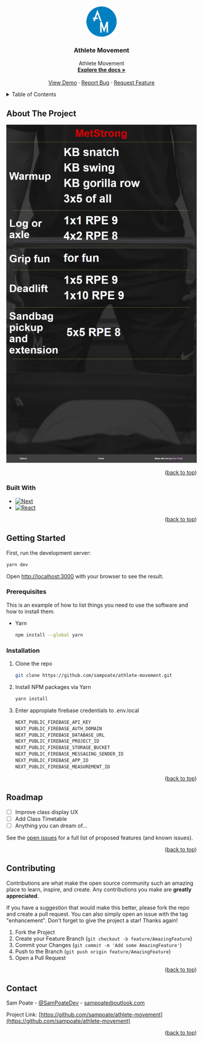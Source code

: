 <a name="readme-top"></a>

<!-- PROJECT LOGO -->
<br />
<div align="center">
  <a href="https://github.com/sampoate/athlete-movement">
    <img src="images/logos/logo-short.png" alt="Logo" width="80" height="80">
  </a>

<h3 align="center">Athlete Movement</h3>

  <p align="center">
    Athlete Movement
    <br />
    <a href="https://github.com/sampoate/athlete-movement"><strong>Explore the docs »</strong></a>
    <br />
    <br />
    <a href="https://athlete-movement.vercel.app/">View Demo</a>
    ·
    <a href="https://github.com/sampoate/athlete-movement/issues">Report Bug</a>
    ·
    <a href="https://github.com/sampoate/athlete-movement/issues">Request Feature</a>
  </p>
</div>

<!-- TABLE OF CONTENTS -->
<details>
  <summary>Table of Contents</summary>
  <ol>
    <li>
      <a href="#about-the-project">About The Project</a>
      <ul>
        <li><a href="#built-with">Built With</a></li>
      </ul>
    </li>
    <li>
      <a href="#getting-started">Getting Started</a>
      <ul>
        <li><a href="#prerequisites">Prerequisites</a></li>
        <li><a href="#installation">Installation</a></li>
      </ul>
    </li>
    <li><a href="#roadmap">Roadmap</a></li>
    <li><a href="#contributing">Contributing</a></li>
    <li><a href="#contact">Contact</a></li>
  </ol>
</details>

<!-- ABOUT THE PROJECT -->

## About The Project

[![Product Name Screen Shot][product-screenshot]](https://athlete-movement.vercel.app/)

<p align="right">(<a href="#readme-top">back to top</a>)</p>

### Built With

- [![Next][next.js]][next-url]
- [![React][react.js]][react-url]

<p align="right">(<a href="#readme-top">back to top</a>)</p>

<!-- GETTING STARTED -->

## Getting Started

First, run the development server:

```bash
yarn dev
```

Open [http://localhost:3000](http://localhost:3000) with your browser to see the result.

### Prerequisites

This is an example of how to list things you need to use the software and how to install them.

- Yarn
  ```sh
  npm install --global yarn
  ```

### Installation

1. Clone the repo
   ```sh
   git clone https://github.com/sampoate/athlete-movement.git
   ```
2. Install NPM packages via Yarn
   ```sh
   yarn install
   ```
3. Enter appropiate firebase credentials to .env.local
   ```sh
   NEXT_PUBLIC_FIREBASE_API_KEY
   NEXT_PUBLIC_FIREBASE_AUTH_DOMAIN
   NEXT_PUBLIC_FIREBASE_DATABASE_URL
   NEXT_PUBLIC_FIREBASE_PROJECT_ID
   NEXT_PUBLIC_FIREBASE_STORAGE_BUCKET
   NEXT_PUBLIC_FIREBASE_MESSAGING_SENDER_ID
   NEXT_PUBLIC_FIREBASE_APP_ID
   NEXT_PUBLIC_FIREBASE_MEASUREMENT_ID
   ```

<p align="right">(<a href="#readme-top">back to top</a>)</p>

<!-- ROADMAP -->

## Roadmap

- [ ] Improve class display UX
- [ ] Add Class Timetable
- [ ] Anything you can dream of...

See the [open issues](https://github.com/sampoate/athlete-movement/issues) for a full list of proposed features (and known issues).

<p align="right">(<a href="#readme-top">back to top</a>)</p>

<!-- CONTRIBUTING -->

## Contributing

Contributions are what make the open source community such an amazing place to learn, inspire, and create. Any contributions you make are **greatly appreciated**.

If you have a suggestion that would make this better, please fork the repo and create a pull request. You can also simply open an issue with the tag "enhancement".
Don't forget to give the project a star! Thanks again!

1. Fork the Project
2. Create your Feature Branch (`git checkout -b feature/AmazingFeature`)
3. Commit your Changes (`git commit -m 'Add some AmazingFeature'`)
4. Push to the Branch (`git push origin feature/AmazingFeature`)
5. Open a Pull Request

<p align="right">(<a href="#readme-top">back to top</a>)</p>

<!-- CONTACT -->

## Contact

Sam Poate - [@SamPoateDev](https://twitter.com/SamPoateDev) - sampoate@outlook.com

Project Link: [https://github.com/sampoate/athlete-movement](https://github.com/sampoate/athlete-movement)

<p align="right">(<a href="#readme-top">back to top</a>)</p>

<!-- MARKDOWN LINKS & IMAGES -->
<!-- https://www.markdownguide.org/basic-syntax/#reference-style-links -->

[contributors-shield]: https://img.shields.io/github/contributors/sampoate/athlete-movement.svg?style=for-the-badge
[contributors-url]: https://github.com/sampoate/athlete-movement/graphs/contributors
[forks-shield]: https://img.shields.io/github/forks/sampoate/athlete-movement.svg?style=for-the-badge
[forks-url]: https://github.com/sampoate/athlete-movement/network/members
[stars-shield]: https://img.shields.io/github/stars/sampoate/athlete-movement.svg?style=for-the-badge
[stars-url]: https://github.com/sampoate/athlete-movement/stargazers
[issues-shield]: https://img.shields.io/github/issues/sampoate/athlete-movement.svg?style=for-the-badge
[issues-url]: https://github.com/sampoate/athlete-movement/issues
[license-shield]: https://img.shields.io/github/license/sampoate/athlete-movement.svg?style=for-the-badge
[license-url]: https://github.com/sampoate/athlete-movement/blob/master/LICENSE.txt
[linkedin-shield]: https://img.shields.io/badge/-LinkedIn-black.svg?style=for-the-badge&logo=linkedin&colorB=555
[linkedin-url]: https://linkedin.com/in/sampoate
[product-screenshot]: images/preview.jpg
[next.js]: https://img.shields.io/badge/next.js-000000?style=for-the-badge&logo=nextdotjs&logoColor=white
[next-url]: https://nextjs.org/
[react.js]: https://img.shields.io/badge/React-20232A?style=for-the-badge&logo=react&logoColor=61DAFB
[react-url]: https://reactjs.org/
